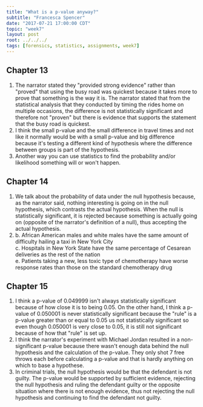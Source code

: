 ```yaml
---
title: "What is a p-value anyway?"
subtitle: "Francesca Spencer"
date: "2017-07-21 17:00:00 CDT"
topic: "week7"
layout: post
root: ../../../
tags: [forensics, statistics, assignments, week7]
---
```


## Chapter 13  

1. The narrator stated they "provided strong evidence" rather than "proved" that using the busy road was quickest because it takes more to prove that something is the way it is. The narrator stated that from the statistical analysis that they conducted by timing the rides home on multiple occasions, the difference is not statistically significant and therefore not "proven" but there is evidence that supports the statement that the busy road is quickest.   
2. I think the small p-value and the small difference in travel times and not like it normally would be with a small p-value and big difference because it's testing a different kind of hypothesis where the difference between groups is part of the hypothesis. 
3. Another way you can use statistics to find the probability and/or likelihood something will or won't happen.  

## Chapter 14

1. We talk about the probability of data under the null hypothesis because, as the narrator said, nothing interesting is going on in the null hypothesis, which contrasts the actual hypothesis. When the null is statistically significant, it is rejected because something is actually going on (opposite of the narrator's definition of a null), thus accepting the actual hypothesis.   
2. b. African American males and white males have the same amount of difficulty hailing a taxi in New York City  
c. Hospitals in New York State have the same percentage of Cesarean deliveries as the rest of the nation  
e. Patients taking a new, less toxic type of chemotherapy have worse response rates than those on the standard chemotherapy drug

## Chapter 15 

1. I think a p-value of 0.049999 isn't always statistically significant because of how close it is to being 0.05. On the other hand, I think a p-value of 0.050001 is never statistically significant because the "rule" is a p-value greater than or equal to 0.05 us not statistically significant so even though 0.050001 is very close to 0.05, it is still not significant because of how that "rule" is set up.  
2. I think the narrator's experiment with Michael Jordan resulted in a non-significant p-value because there wasn't enough data behind the null hypothesis and the calculation of the p-value. They only shot 7 free throws each before calculating a p-value and that is hardly anything on which to base a hypothese.
4. In criminal trials, the null hypothesis would be that the defendant is not guilty. The p-value would be supported by sufficient evidence, rejecting the null hypothesis and ruling the defendant guilty or the opposite situation where there is not enough evidence, thus not rejecting the null hypothesis and continuing to find the defendant not guilty.

